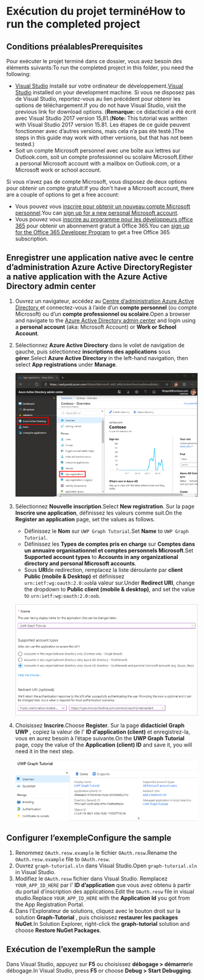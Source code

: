 # <a name="how-to-run-the-completed-project"></a><span data-ttu-id="1b261-101">Exécution du projet terminé</span><span class="sxs-lookup"><span data-stu-id="1b261-101">How to run the completed project</span></span>

## <a name="prerequisites"></a><span data-ttu-id="1b261-102">Conditions préalables</span><span class="sxs-lookup"><span data-stu-id="1b261-102">Prerequisites</span></span>

<span data-ttu-id="1b261-103">Pour exécuter le projet terminé dans ce dossier, vous avez besoin des éléments suivants:</span><span class="sxs-lookup"><span data-stu-id="1b261-103">To run the completed project in this folder, you need the following:</span></span>

- <span data-ttu-id="1b261-104">[Visual Studio](https://visualstudio.microsoft.com/vs/) installé sur votre ordinateur de développement.</span><span class="sxs-lookup"><span data-stu-id="1b261-104">[Visual Studio](https://visualstudio.microsoft.com/vs/) installed on your development machine.</span></span> <span data-ttu-id="1b261-105">Si vous ne disposez pas de Visual Studio, reportez-vous au lien précédent pour obtenir les options de téléchargement.</span><span class="sxs-lookup"><span data-stu-id="1b261-105">If you do not have Visual Studio, visit the previous link for download options.</span></span> <span data-ttu-id="1b261-106">(**Remarque:** ce didacticiel a été écrit avec Visual Studio 2017 version 15,81.</span><span class="sxs-lookup"><span data-stu-id="1b261-106">(**Note:** This tutorial was written with Visual Studio 2017 version 15.81.</span></span> <span data-ttu-id="1b261-107">Les étapes de ce guide peuvent fonctionner avec d’autres versions, mais cela n’a pas été testé.)</span><span class="sxs-lookup"><span data-stu-id="1b261-107">The steps in this guide may work with other versions, but that has not been tested.)</span></span>
- <span data-ttu-id="1b261-108">Soit un compte Microsoft personnel avec une boîte aux lettres sur Outlook.com, soit un compte professionnel ou scolaire Microsoft.</span><span class="sxs-lookup"><span data-stu-id="1b261-108">Either a personal Microsoft account with a mailbox on Outlook.com, or a Microsoft work or school account.</span></span>

<span data-ttu-id="1b261-109">Si vous n’avez pas de compte Microsoft, vous disposez de deux options pour obtenir un compte gratuit:</span><span class="sxs-lookup"><span data-stu-id="1b261-109">If you don't have a Microsoft account, there are a couple of options to get a free account:</span></span>

- <span data-ttu-id="1b261-110">Vous pouvez vous [inscrire pour obtenir un nouveau compte Microsoft personnel](https://signup.live.com/signup?wa=wsignin1.0&rpsnv=12&ct=1454618383&rver=6.4.6456.0&wp=MBI_SSL_SHARED&wreply=https://mail.live.com/default.aspx&id=64855&cbcxt=mai&bk=1454618383&uiflavor=web&uaid=b213a65b4fdc484382b6622b3ecaa547&mkt=E-US&lc=1033&lic=1).</span><span class="sxs-lookup"><span data-stu-id="1b261-110">You can [sign up for a new personal Microsoft account](https://signup.live.com/signup?wa=wsignin1.0&rpsnv=12&ct=1454618383&rver=6.4.6456.0&wp=MBI_SSL_SHARED&wreply=https://mail.live.com/default.aspx&id=64855&cbcxt=mai&bk=1454618383&uiflavor=web&uaid=b213a65b4fdc484382b6622b3ecaa547&mkt=E-US&lc=1033&lic=1).</span></span>
- <span data-ttu-id="1b261-111">Vous pouvez vous [inscrire au programme pour les développeurs office 365](https://developer.microsoft.com/office/dev-program) pour obtenir un abonnement gratuit à Office 365.</span><span class="sxs-lookup"><span data-stu-id="1b261-111">You can [sign up for the Office 365 Developer Program](https://developer.microsoft.com/office/dev-program) to get a free Office 365 subscription.</span></span>

## <a name="register-a-native-application-with-the-azure-active-directory-admin-center"></a><span data-ttu-id="1b261-112">Enregistrer une application native avec le centre d’administration Azure Active Directory</span><span class="sxs-lookup"><span data-stu-id="1b261-112">Register a native application with the Azure Active Directory admin center</span></span>

1. <span data-ttu-id="1b261-113">Ouvrez un navigateur, accédez au [Centre d’administration Azure Active Directory ](https://aad.portal.azure.com) et connectez-vous à l’aide d’un **compte personnel** (ou compte Microsoft) ou d’un **compte professionnel ou scolaire**.</span><span class="sxs-lookup"><span data-stu-id="1b261-113">Open a browser and navigate to the [Azure Active Directory admin center](https://aad.portal.azure.com) and login using a **personal account** (aka: Microsoft Account) or **Work or School Account**.</span></span>

1. <span data-ttu-id="1b261-114">Sélectionnez **Azure Active Directory** dans le volet de navigation de gauche, puis sélectionnez **inscriptions des applications** sous **gérer**.</span><span class="sxs-lookup"><span data-stu-id="1b261-114">Select **Azure Active Directory** in the left-hand navigation, then select **App registrations** under **Manage**.</span></span>

    ![<span data-ttu-id="1b261-115">Capture d’écran des inscriptions d’application</span><span class="sxs-lookup"><span data-stu-id="1b261-115">A screenshot of the App registrations</span></span> ](/tutorial/images/aad-portal-app-registrations.png)

1. <span data-ttu-id="1b261-116">Sélectionnez **Nouvelle inscription**.</span><span class="sxs-lookup"><span data-stu-id="1b261-116">Select **New registration**.</span></span> <span data-ttu-id="1b261-117">Sur la page **Inscrire une application**, définissez les valeurs comme suit.</span><span class="sxs-lookup"><span data-stu-id="1b261-117">On the **Register an application** page, set the values as follows.</span></span>

    - <span data-ttu-id="1b261-118">Définissez le **Nom** sur `UWP Graph Tutorial`.</span><span class="sxs-lookup"><span data-stu-id="1b261-118">Set **Name** to `UWP Graph Tutorial`.</span></span>
    - <span data-ttu-id="1b261-119">Définissez les **Types de comptes pris en charge** sur **Comptes dans un annuaire organisationnel et comptes personnels Microsoft**.</span><span class="sxs-lookup"><span data-stu-id="1b261-119">Set **Supported account types** to **Accounts in any organizational directory and personal Microsoft accounts**.</span></span>
    - <span data-ttu-id="1b261-120">Sous **URI**de redirection, remplacez la liste déroulante par **client Public (mobile & Desktop)** et définissez `urn:ietf:wg:oauth:2.0:oob`la valeur sur.</span><span class="sxs-lookup"><span data-stu-id="1b261-120">Under **Redirect URI**, change the dropdown to **Public client (mobile & desktop)**, and set the value to `urn:ietf:wg:oauth:2.0:oob`.</span></span>

    ![Capture d’écran de la page inscrire une application](/tutorial/images/aad-register-app.png)

1. <span data-ttu-id="1b261-122">Choisissez **Inscrire**.</span><span class="sxs-lookup"><span data-stu-id="1b261-122">Choose **Register**.</span></span> <span data-ttu-id="1b261-123">Sur la page **didacticiel Graph UWP** , copiez la valeur de l' **ID d’application (client)** et enregistrez-la, vous en aurez besoin à l’étape suivante.</span><span class="sxs-lookup"><span data-stu-id="1b261-123">On the **UWP Graph Tutorial** page, copy the value of the **Application (client) ID** and save it, you will need it in the next step.</span></span>

    ![Capture d’écran de l’ID d’application de la nouvelle inscription de l’application](/tutorial/images/aad-application-id.png)

## <a name="configure-the-sample"></a><span data-ttu-id="1b261-125">Configurer l’exemple</span><span class="sxs-lookup"><span data-stu-id="1b261-125">Configure the sample</span></span>

1. <span data-ttu-id="1b261-126">Renommez `OAuth.resw.example` le fichier `OAuth.resw`.</span><span class="sxs-lookup"><span data-stu-id="1b261-126">Rename the `OAuth.resw.example` file to `OAuth.resw`.</span></span>
1. <span data-ttu-id="1b261-127">Ouvrez `graph-tutorial.sln` dans Visual Studio.</span><span class="sxs-lookup"><span data-stu-id="1b261-127">Open `graph-tutorial.sln` in Visual Studio.</span></span>
1. <span data-ttu-id="1b261-128">Modifiez le `OAuth.resw` fichier dans Visual Studio. Remplacez `YOUR_APP_ID_HERE` par l' **ID d’application** que vous avez obtenu à partir du portail d’inscription des applications.</span><span class="sxs-lookup"><span data-stu-id="1b261-128">Edit the `OAuth.resw` file in visual studio.Replace `YOUR_APP_ID_HERE` with the **Application Id** you got from the App Registration Portal.</span></span>
1. <span data-ttu-id="1b261-129">Dans l’Explorateur de solutions, cliquez avec le bouton droit sur la solution **Graph-Tutorial** , puis choisissez **restaurer les packages NuGet**.</span><span class="sxs-lookup"><span data-stu-id="1b261-129">In Solution Explorer, right-click the **graph-tutorial** solution and choose **Restore NuGet Packages**.</span></span>

## <a name="run-the-sample"></a><span data-ttu-id="1b261-130">Exécution de l’exemple</span><span class="sxs-lookup"><span data-stu-id="1b261-130">Run the sample</span></span>

<span data-ttu-id="1b261-131">Dans Visual Studio, appuyez sur **F5** ou choisissez **débogage > démarrer**le débogage.</span><span class="sxs-lookup"><span data-stu-id="1b261-131">In Visual Studio, press **F5** or choose **Debug > Start Debugging**.</span></span>